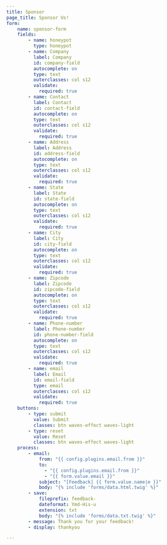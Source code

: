 ```yaml
---
title: Sponsor
page_title: Sponsor Us!
form:
    name: sponsor-form
    fields:
        - name: honeypot
          type: honeypot
        - name: Company
          label: Company
          id: company-field
          autocomplete: on
          type: text
          outerclasses: col s12
          validate:
            required: true 
        - name: Contact
          label: Contact
          id: contact-field
          autocomplete: on
          type: text
          outerclasses: col s12
          validate:
            required: true
        - name: Address
          label: Address
          id: address-field
          autocomplete: on
          type: text
          outerclasses: col s12
          validate:
            required: true
        - name: State
          label: State
          id: state-field
          autocomplete: on
          type: text
          outerclasses: col s12
          validate:
            required: true
        - name: City
          label: City
          id: city-field
          autocomplete: on
          type: text
          outerclasses: col s12
          validate:
            required: true
        - name: Zipcode
          label: Zipcode
          id: zipcode-field
          autocomplete: on
          type: text
          outerclasses: col s12
          validate:
            required: true
        - name: Phone-number
          label: Phone-number
          id: phone-number-field
          autocomplete: on
          type: text
          outerclasses: col s12
          validate:
            required: true
        - name: email
          label: Email
          id: email-field
          type: email
          outerclasses: col s12
          validate:
            required: true
    buttons:
        - type: submit
          value: Submit
          classes: btn waves-effect waves-light
        - type: reset
          value: Reset
          classes: btn waves-effect waves-light
    process:
        - email:
            from: "{{ config.plugins.email.from }}"
            to:
              - "{{ config.plugins.email.from }}"
              - "{{ form.value.email }}"
            subject: "[Feedback] {{ form.value.name|e }}"
            body: "{% include 'forms/data.html.twig' %}"
        - save:
            fileprefix: feedback-
            dateformat: Ymd-His-u
            extension: txt
            body: "{% include 'forms/data.txt.twig' %}"
        - message: Thank you for your feedback!
        - display: thankyou

---
```


